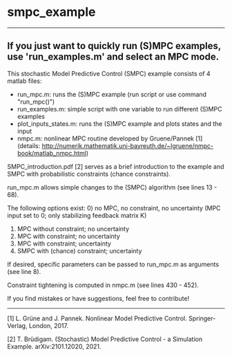 # smpc_example

---------------------------------------------------------------------------------------------
If you just want to quickly run (S)MPC examples, use 'run_examples.m' and select an MPC mode.
---------------------------------------------------------------------------------------------


This stochastic Model Predictive Control (SMPC) example consists of 4 matlab files:
- run_mpc.m: runs the (S)MPC example (run script or use command "run_mpc()")
- run_examples.m: simple script with one variable to run different (S)MPC examples
- plot_inputs_states.m: runs the (S)MPC example and plots states and the input
- nmpc.m: nonlinear MPC routine developed by Gruene/Pannek [1] (details: http://numerik.mathematik.uni-bayreuth.de/~lgruene/nmpc-book/matlab_nmpc.html)

SMPC_introduction.pdf [2] serves as a brief introduction to the example and SMPC with probabilistic constraints (chance constraints).


run_mpc.m allows simple changes to the (SMPC) algorithm (see lines 13 - 68). 

The following options exist:
0) no MPC, no constraint, no uncertainty (MPC input set to 0; only stabilizing feedback matrix K)
1) MPC without constraint;  no uncertainty
2) MPC with constraint;  no uncertainty
3) MPC with constraint;  uncertainty
4) SMPC with (chance) constraint; uncertainty

If desired, specific parameters can be passed to run_mpc.m as arguments (see line 8).

Constraint tightening is computed in nmpc.m (see lines 430 - 452).


If you find mistakes or have suggestions, feel free to contribute!


---
[1] L. Grüne and J. Pannek. Nonlinear Model Predictive Control. Springer-Verlag, London, 2017.

[2] T. Brüdigam. (Stochastic) Model Predictive Control - a Simulation Example. arXiv:2101.12020, 2021.
